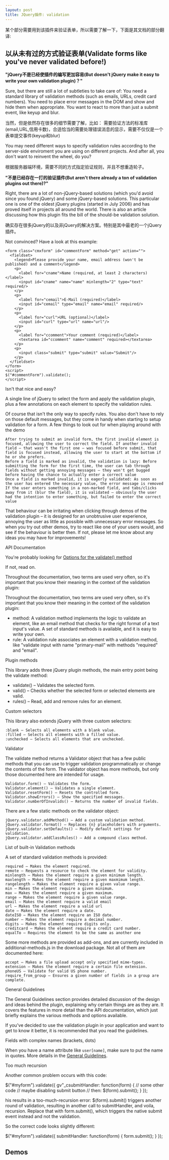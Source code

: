 ```yaml
---
layout: post
title: JQuery插件: validation
---
```


某个部分需要用到该插件来验证表单，所以需要了解一下，下面是其文档的部分翻译:

## 以从未有过的方式验证表单(Validate forms like you've never validated before!)

**"jQuery不是已经使插件的编写更加容易(But doesn't jQuery make it easy to write your own validation plugin)？"**

Sure, but there are still a lot of subtleties to take care of: You need a standard library of validation methods (such as emails, URLs, credit card numbers). You need to place error messages in the DOM and show and hide them when appropriate. You want to react to more than just a submit event, like keyup and blur.

当然，但是依然存在很多的细节需要了解，比如： 需要验证方法的标准库(email,URL,信用卡数)，合适恰当的需要处理错误消息的显示，需要不仅仅是一个表单提交事件(keyup和blur)

You may need different ways to specify validation rules according to the server-side enviroment you are using on different projects. And after all, you don't want to reinvent the wheel, do you?

根据服务器端环境，需要不同的方式指定验证规则，并且不想重造轮子。

**"不是已经存在一打的验证插件(But aren't there already a ton of validation plugins out there)?"**

Right, there are a lot of non-jQuery-based solutions (which you'd avoid since you found jQuery) and some jQuery-based solutions. This particular one is one of the oldest jQuery plugins (started in July 2006) and has proved itself in projects all around the world. There is also an article discussing how this plugin fits the bill of the should-be validation solution.

确实存在很多jQuery的以及非jQuery的解决方案。特别是其中最老的一个jQuery插件。


Not convinced? Have a look at this example:

    <form class="cmxform" id="commentForm" method="get" action="">
      <fieldset>
        <legend>Please provide your name, email address (won't be published) and a comment</legend>
        <p>
          <label for="cname">Name (required, at least 2 characters)</label>
          <input id="cname" name="name" minlength="2" type="text" required/>
        </p>
        <p>
          <label for="cemail">E-Mail (required)</label>
          <input id="cemail" type="email" name="email" required/>
        </p>
        <p>
          <label for="curl">URL (optional)</label>
          <input id="curl" type="url" name="url"/>
        </p>
        <p>
          <label for="ccomment">Your comment (required)</label>
          <textarea id="ccomment" name="comment" required></textarea>
        </p>
        <p>
          <input class="submit" type="submit" value="Submit"/>
        </p>
      </fieldset>
    </form>
    <script>
    $("#commentForm").validate();
    </script>

Isn't that nice and easy?

A single line of jQuery to select the form and apply the validation plugin, plus a few annotations on each element to specify the validation rules.

Of course that isn't the only way to specify rules. You also don't have to rely on those default messages, but they come in handy when starting to setup validation for a form.
A few things to look out for when playing around with the demo

    After trying to submit an invalid form, the first invalid element is focused, allowing the user to correct the field. If another invalid field – that wasn't the first one – was focused before submit, that field is focused instead, allowing the user to start at the bottom if he or she prefers.
    Before a field is marked as invalid, the validation is lazy: Before submitting the form for the first time, the user can tab through fields without getting annoying messages – they won't get bugged before having the chance to actually enter a correct value
    Once a field is marked invalid, it is eagerly validated: As soon as the user has entered the necessary value, the error message is removed
    If the user enters something in a non-marked field, and tabs/clicks away from it (blur the field), it is validated – obviously the user had the intention to enter something, but failed to enter the correct value

That behaviour can be irritating when clicking through demos of the validation plugin – it is designed for an unobtrusive user experience, annoying the user as little as possible with unnecessary error messages. So when you try out other demos, try to react like one of your users would, and see if the behaviour is better then. If not, please let me know about any ideas you may have for improvements!

API Documentation

You're probably looking for [Options for the validate() method](http://jqueryvalidation.org/validate)

If not, read on.

Throughout the documentation, two terms are used very often, so it's important that you know their meaning in the context of the validation plugin:

Throughout the documentation, two terms are used very often, so it's important that you know their meaning in the context of the validation plugin:

-  method: A validation method implements the logic to validate an element, like an email method that checks for the right format of a text input's value. A set of standard methods is available, and it is easy to write your own.
-  rule: A validation rule associates an element with a validation method, like "validate input with name "primary-mail" with methods "required" and "email".

Plugin methods

This library adds three jQuery plugin methods, the main entry point being the validate method:

- validate() – Validates the selected form.
- valid() – Checks whether the selected form or selected elements are valid.
- rules() – Read, add and remove rules for an element.

Custom selectors

This library also extends jQuery with three custom selectors:

    :blank – Selects all elements with a blank value.
    :filled – Selects all elements with a filled value.
    :unchecked – Selects all elements that are unchecked.
Validator

The validate method returns a Validator object that has a few public methods that you can use to trigger validation programmatically or change the contents of the form. The validator object has more methods, but only those documented here are intended for usage.

    Validator.form() – Validates the form.
    Validator.element() – Validates a single element.
    Validator.resetForm() – Resets the controlled form.
    Validator.showErrors() – Show the specified messages.
    Validator.numberOfInvalids() – Returns the number of invalid fields.

There are a few static methods on the validator object:

    jQuery.validator.addMethod() – Add a custom validation method.
    jQuery.validator.format() – Replaces {n} placeholders with arguments.
    jQuery.validator.setDefaults() – Modify default settings for validation.
    jQuery.validator.addClassRules() – Add a compound class method.

List of built-in Validation methods

A set of standard validation methods is provided:

    required – Makes the element required.
    remote – Requests a resource to check the element for validity.
    minlength – Makes the element require a given minimum length.
    maxlength – Makes the element require a given maxmimum length.
    rangelength – Makes the element require a given value range.
    min – Makes the element require a given minimum.
    max – Makes the element require a given maximum.
    range – Makes the element require a given value range.
    email – Makes the element require a valid email
    url – Makes the element require a valid url
    date – Makes the element require a date.
    dateISO – Makes the element require an ISO date.
    number – Makes the element require a decimal number.
    digits – Makes the element require digits only.
    creditcard – Makes the element require a credit card number.
    equalTo – Requires the element to be the same as another one

Some more methods are provided as add-ons, and are currently included in additional-methods.js in the download package. Not all of them are documented here:

    accept – Makes a file upload accept only specified mime-types.
    extension – Makes the element require a certain file extension.
    phoneUS – Validate for valid US phone number.
    require_from_group – Ensures a given number of fields in a group are complete.


General Guidelines

The General Guidelines section provides detailed discussion of the design and ideas behind the plugin, explaining why certain things are as they are. It covers the features in more detail than the API documentation, which just briefly explains the various methods and options available.

If you've decided to use the validation plugin in your application and want to get to know it better, it is recommended that you read the guidelines.

Fields with complex names (brackets, dots)

When you have a name attribute like `user[name]`, make sure to put the name in quotes. More details in the [General Guidelines](http://jqueryvalidation.org/reference).

Too much recursion

Another common problem occurs with this code:

$("#myform").validate({
  gv"_csubmitHandler: function(form) {
    // some other code
    // maybe disabling submit button
    // then:
    $(form).submit();
  }
});

his results in a too-much-recursion error: $(form).submit() triggers another round of validation, resulting in another call to submitHandler, and voila, recursion. Replace that with form.submit(), which triggers the native submit event instead and not the validation.

So the correct code looks slightly different:

$("#myform").validate({
  submitHandler: function(form) {
    form.submit();
  }
});

## Demos


